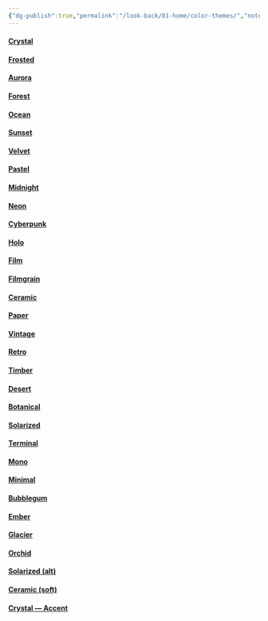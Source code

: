 ```yaml
---
{"dg-publish":true,"permalink":"/look-back/01-home/color-themes/","noteIcon":"","created":"2025-09-23T20:04:17.715+02:00","updated":"2025-09-23T20:05:05.437+02:00"}
---
```


<!-- Theme preview quick sample (small live examples to copy) -->
<div id="theme-preview" class="dg-grid cols-auto gap-sm" style="grid-template-columns: repeat(auto-fit, minmax(200px, 1fr));">
  <a class="dg-card dg-link dg-card--md card-theme-crystal" href="#"><div class="dg-content"><h4 class="dg-title">Crystal</h4></div></a>
  <a class="dg-card dg-link dg-card--md card-theme-frosted" href="#"><div class="dg-content"><h4 class="dg-title">Frosted</h4></div></a>
  <a class="dg-card dg-link dg-card--md card-theme-aurora effect-glow" href="#"><div class="dg-content"><h4 class="dg-title">Aurora</h4></div></a>
  <a class="dg-card dg-link dg-card--md card-theme-forest" href="#"><div class="dg-content"><h4 class="dg-title">Forest</h4></div></a>

  <a class="dg-card dg-link dg-card--md card-theme-ocean" href="#"><div class="dg-content"><h4 class="dg-title">Ocean</h4></div></a>
  <a class="dg-card dg-link dg-card--md card-theme-sunset" href="#"><div class="dg-content"><h4 class="dg-title">Sunset</h4></div></a>
  <a class="dg-card dg-link dg-card--md card-theme-velvet effect-glow" href="#"><div class="dg-content"><h4 class="dg-title">Velvet</h4></div></a>
  <a class="dg-card dg-link dg-card--md card-theme-pastel" href="#"><div class="dg-content"><h4 class="dg-title">Pastel</h4></div></a>

  <a class="dg-card dg-link dg-card--md card-theme-midnight" href="#"><div class="dg-content"><h4 class="dg-title">Midnight</h4></div></a>
  <a class="dg-card dg-link dg-card--md card-theme-neon effect-shimmer" href="#"><div class="dg-content"><h4 class="dg-title">Neon</h4></div></a>
  <a class="dg-card dg-link dg-card--md card-theme-cyberpunk effect-shimmer" href="#"><div class="dg-content"><h4 class="dg-title">Cyberpunk</h4></div></a>
  <a class="dg-card dg-link dg-card--md card-theme-holo" href="#"><div class="dg-content"><h4 class="dg-title">Holo</h4></div></a>

  <a class="dg-card dg-link dg-card--md card-theme-film" href="#"><div class="dg-content"><h4 class="dg-title">Film</h4></div></a>
  <a class="dg-card dg-link dg-card--md card-theme-filmgrain" href="#"><div class="dg-content"><h4 class="dg-title">Filmgrain</h4></div></a>
  <a class="dg-card dg-link dg-card--md card-theme-ceramic" href="#"><div class="dg-content"><h4 class="dg-title">Ceramic</h4></div></a>
  <a class="dg-card dg-link dg-card--md card-theme-paper" href="#"><div class="dg-content"><h4 class="dg-title">Paper</h4></div></a>

  <a class="dg-card dg-link dg-card--md card-theme-vintage" href="#"><div class="dg-content"><h4 class="dg-title">Vintage</h4></div></a>
  <a class="dg-card dg-link dg-card--md card-theme-retro" href="#"><div class="dg-content"><h4 class="dg-title">Retro</h4></div></a>
  <a class="dg-card dg-link dg-card--md card-theme-timber" href="#"><div class="dg-content"><h4 class="dg-title">Timber</h4></div></a>
  <a class="dg-card dg-link dg-card--md card-theme-desert" href="#"><div class="dg-content"><h4 class="dg-title">Desert</h4></div></a>

  <a class="dg-card dg-link dg-card--md card-theme-botanical" href="#"><div class="dg-content"><h4 class="dg-title">Botanical</h4></div></a>
  <a class="dg-card dg-link dg-card--md card-theme-solarized" href="#"><div class="dg-content"><h4 class="dg-title">Solarized</h4></div></a>
  <a class="dg-card dg-link dg-card--md card-theme-terminal" href="#"><div class="dg-content"><h4 class="dg-title">Terminal</h4></div></a>
  <a class="dg-card dg-link dg-card--md card-theme-mono" href="#"><div class="dg-content"><h4 class="dg-title">Mono</h4></div></a>

  <a class="dg-card dg-link dg-card--md card-theme-minimal" href="#"><div class="dg-content"><h4 class="dg-title">Minimal</h4></div></a>
  <a class="dg-card dg-link dg-card--md card-theme-bubblegum" href="#"><div class="dg-content"><h4 class="dg-title">Bubblegum</h4></div></a>
  <a class="dg-card dg-link dg-card--md card-theme-ember" href="#"><div class="dg-content"><h4 class="dg-title">Ember</h4></div></a>
  <a class="dg-card dg-link dg-card--md card-theme-glacier" href="#"><div class="dg-content"><h4 class="dg-title">Glacier</h4></div></a>

  <a class="dg-card dg-link dg-card--md card-theme-orchid" href="#"><div class="dg-content"><h4 class="dg-title">Orchid</h4></div></a>
  <a class="dg-card dg-link dg-card--md card-theme-solarized" href="#"><div class="dg-content"><h4 class="dg-title">Solarized (alt)</h4></div></a>
  <a class="dg-card dg-link dg-card--md card-theme-ceramic" href="#"><div class="dg-content"><h4 class="dg-title">Ceramic (soft)</h4></div></a>
  <a class="dg-card dg-link dg-card--md card-theme-crystal effect-gradient-border" href="#"><div class="dg-content"><h4 class="dg-title">Crystal — Accent</h4></div></a>
</div>
